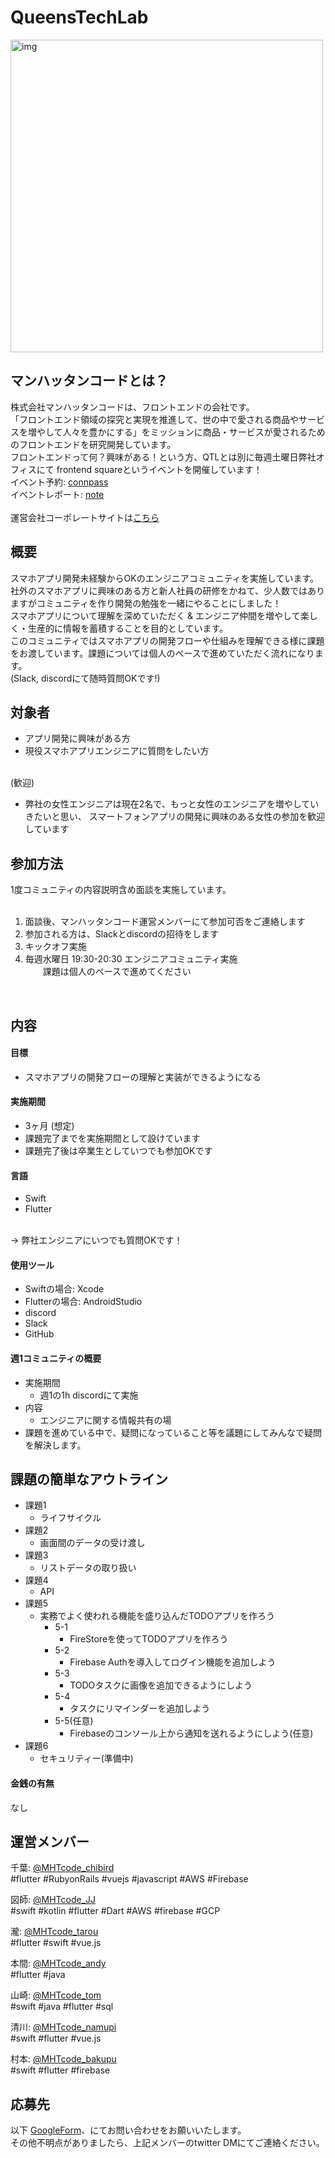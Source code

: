 # QueensTechLab

<img width="500" alt="img" src="https://user-images.githubusercontent.com/51016056/106406301-37cf8000-647c-11eb-8f9d-3485c2a05fa0.png">


## マンハッタンコードとは？
株式会社マンハッタンコードは、フロントエンドの会社です。<br>
「フロントエンド領域の探究と実現を推進して、世の中で愛される商品やサービスを増やして人々を豊かにする」をミッションに商品・サービスが愛されるためのフロントエンドを研究開発しています。<br>
フロントエンドって何？興味がある！という方、QTLとは別に毎週土曜日弊社オフィスにて frontend squareというイベントを開催しています！<br>
イベント予約: [connpass](https://mht-code.connpass.com/)<br>
イベントレポート: [note](https://note.com/mhtcode/m/m6f5c25a78dd6)<br>
<br>
運営会社コーポレートサイトは[こちら](https://www.mht-code.com/)


## 概要
スマホアプリ開発未経験からOKのエンジニアコミュニティを実施しています。<br>
社外のスマホアプリに興味のある方と新人社員の研修をかねて、少人数ではありますがコミュニティを作り開発の勉強を一緒にやることにしました！<br>
スマホアプリについて理解を深めていただく & エンジニア仲間を増やして楽しく・生産的に情報を蓄積することを目的としています。<br>
このコミュニティではスマホアプリの開発フローや仕組みを理解できる様に課題をお渡しています。課題については個人のペースで進めていただく流れになります。<br>
(Slack, discordにて随時質問OKです!)


## 対象者
 - アプリ開発に興味がある方
 - 現役スマホアプリエンジニアに質問をしたい方
<br>
(歓迎)

 - 弊社の女性エンジニアは現在2名で、もっと女性のエンジニアを増やしていきたいと思い、 スマートフォンアプリの開発に興味のある女性の参加を歓迎しています


## 参加方法
1度コミュニティの内容説明含め面談を実施しています。<br>
<br>
1. 面談後、マンハッタンコード運営メンバーにて参加可否をご連絡します<br>
2. 参加される方は、Slackとdiscordの招待をします<br>
3. キックオフ実施<br>
4. 毎週水曜日 19:30-20:30 エンジニアコミュニティ実施<br>
　　課題は個人のペースで進めてください
<br>

## 内容
#### 目標
 - スマホアプリの開発フローの理解と実装ができるようになる

#### 実施期間
- 3ヶ月 (想定)
- 課題完了までを実施期間として設けています
- 課題完了後は卒業生としていつでも参加OKです

#### 言語
- Swift
- Flutter
<br>
→ 弊社エンジニアにいつでも質問OKです！

#### 使用ツール
- Swiftの場合: Xcode
- Flutterの場合: AndroidStudio
- discord
- Slack
- GitHub

#### 週1コミュニティの概要
- 実施期間
  - 週1の1h discordにて実施
- 内容
  - エンジニアに関する情報共有の場<br>
- 課題を進めている中で、疑問になっていること等を議題にしてみんなで疑問を解決します。

## 課題の簡単なアウトライン
- 課題1
  - ライフサイクル
- 課題2
  - 画面間のデータの受け渡し
- 課題3
  - リストデータの取り扱い
- 課題4
  - API
- 課題5
  - 実務でよく使われる機能を盛り込んだTODOアプリを作ろう
    - 5-1
      - FireStoreを使ってTODOアプリを作ろう
    - 5-2
      - Firebase Authを導入してログイン機能を追加しよう
    - 5-3
      - TODOタスクに画像を追加できるようにしよう
    - 5-4
      - タスクにリマインダーを追加しよう
    - 5-5(任意)
      - Firebaseのコンソール上から通知を送れるようにしよう(任意)
- 課題6
  - セキュリティー(準備中)

#### 金銭の有無
なし

## 運営メンバー
千葉: [@MHTcode_chibird](https://twitter.com/MHTcode_chibird)<br>
#flutter #RubyonRails #vuejs #javascript #AWS #Firebase

図師: [@MHTcode_JJ](https://twitter.com/MHTcode_JJ)<br>
#swift #kotlin #flutter #Dart #AWS #firebase #GCP

瀧: [@MHTcode_tarou](https://twitter.com/MHTcode_tarou)<br>
#flutter #swift #vue.js

本間: [@MHTcode_andy](https://twitter.com/MHTcode_andy)<br>
#flutter #java

山崎: [@MHTcode_tom](https://twitter.com/tomsan96)<br>
#swift #java #flutter #sql

清川: [@MHTcode_namupi](https://twitter.com/MHTcode_namupi)<br>
#swift #flutter #vue.js

村本: [@MHTcode_bakupu](https://twitter.com/MHTcode_bakupu)<br>
#swift #flutter #firebase


## 応募先
以下 [GoogleForm](https://docs.google.com/forms/d/1aWdLupxd-NZRGDG_DNOLEIFJTdHrO9KxUE0MAY7Lvts/prefill)、にてお問い合わせをお願いいたします。<br>
その他不明点がありましたら、上記メンバーのtwitter DMにてご連絡ください。

